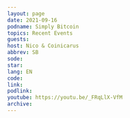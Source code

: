 ```yaml
---
layout: page
date: 2021-09-16
podname: Simply Bitcoin
topics: Recent Events
guests: 
host: Nico & Coinicarus
abbrev: SB
sode: 
star: 
lang: EN
code: 
link: 
podlink: 
youtube: https://youtu.be/_FRqLlX-VfM
archive: 
---
```

